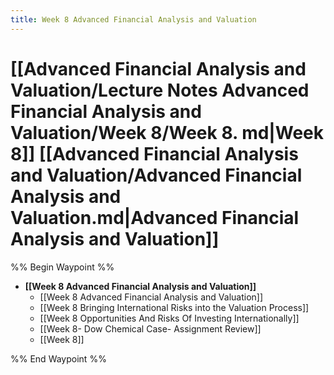 ```yaml
---
title: Week 8 Advanced Financial Analysis and Valuation
---
```

# [[Advanced Financial Analysis and Valuation/Lecture Notes Advanced Financial Analysis and Valuation/Week 8/Week 8. md|Week 8]] [[Advanced Financial Analysis and Valuation/Advanced Financial Analysis and Valuation.md|Advanced Financial Analysis and Valuation]]

%% Begin Waypoint %%

- **[[Week 8 Advanced Financial Analysis and Valuation]]**
	- [[Week 8 Advanced Financial Analysis and Valuation]]
	- [[Week 8 Bringing International Risks into the Valuation Process]]
	- [[Week 8 Opportunities And Risks Of Investing Internationally]]
	- [[Week 8- Dow Chemical Case- Assignment Review]]
	- [[Week 8]]

%% End Waypoint %%